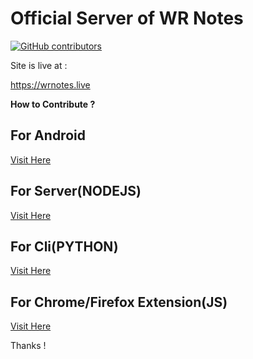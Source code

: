 # **Official Server of WR Notes**

[![GitHub contributors](https://img.shields.io/github/contributors/wisdomrider/WR-Notes.svg)](https://GitHub.com/wisdomrider/WR-Notes/graphs/contributors/)

Site is live at :
    
https://wrnotes.live

**How to Contribute ?** 

## For Android 
  [Visit Here](https://github.com/wisdomrider/WR-Notes/tree/master/android)

## For Server(NODEJS) 
  [Visit Here](https://github.com/wisdomrider/WR-Notes/tree/master/server)

## For Cli(PYTHON) 
  [Visit Here](https://github.com/wisdomrider/WR-Notes/tree/master/clipython)

## For Chrome/Firefox Extension(JS) 
  [Visit Here](https://github.com/wisdomrider/WR-Notes/tree/master/ext)
    
Thanks !
